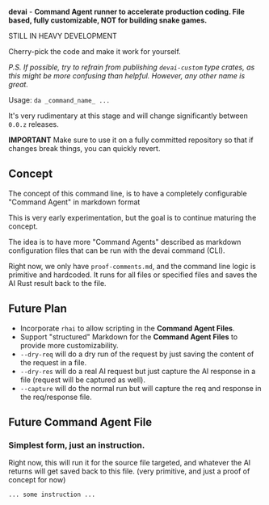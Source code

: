**devai** - **Command Agent runner to accelerate production coding. File based, fully customizable, NOT for building snake games.**

STILL IN HEAVY DEVELOPMENT

Cherry-pick the code and make it work for yourself.

_P.S. If possible, try to refrain from publishing `devai-custom` type crates, as this might be more confusing than helpful. However, any other name is great._

Usage: `da _command_name_ ...`

It's very rudimentary at this stage and will change significantly between `0.0.z` releases.

**IMPORTANT** Make sure to use it on a fully committed repository so that if changes break things, you can quickly revert.

## Concept

The concept of this command line, is to have a completely configurable "Command Agent" in markdown format

This is very early experimentation, but the goal is to continue maturing the concept.

The idea is to have more "Command Agents" described as markdown configuration files that can be run with the devai command (CLI).

Right now, we only have `proof-comments.md`, and the command line logic is primitive and hardcoded. It runs for all files or specified files and saves the AI Rust result back to the file.

## Future Plan

- Incorporate `rhai` to allow scripting in the **Command Agent Files**.
- Support "structured" Markdown for the **Command Agent Files** to provide more customizability.
- `--dry-req` will do a dry run of the request by just saving the content of the request in a file.
- `--dry-res` will do a real AI request but just capture the AI response in a file (request will be captured as well).
- `--capture` will do the normal run but will capture the req and response in the req/response file.

## Future Command Agent File

### Simplest form, just an instruction.

Right now, this will run it for the source file targeted, and whatever the AI returns will get saved back to this file. (very primitive, and just a proof of concept for now)

```md
... some instruction ...
```

